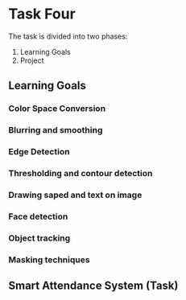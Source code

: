 # Task Four
The task is divided into two phases:
1. Learning Goals
2. Project
## Learning Goals
### Color Space Conversion
### Blurring and smoothing
### Edge Detection
### Thresholding and contour detection
### Drawing saped and text on image
### Face detection
### Object tracking
### Masking techniques
## Smart Attendance System (Task)